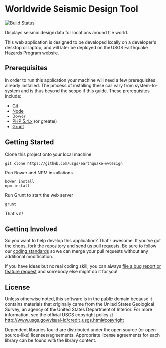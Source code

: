 Worldwide Seismic Design Tool
=============================

[![Build Status](https://api.travis-ci.org/usgs/earthquake-wwdesign.png)](https://travis-ci.org/usgs/earthquake-wwdesign)

Displays seismic design data for locations around the world.

This web application is designed to be developed locally on a developer's
desktop or laptop, and will later be deployed on the USGS Earthquake Hazards
Program website.

Prerequisites
-------------

In order to run this application your machine will need a few prerequisites
already installed. The process of installing these can vary from
system-to-system and is thus beyond the scope if this guide. These prerequisites
include:

 - [Git](http://gitscm.com/)
 - [Node](http://nodejs.org/)
 - [Bower](http://bower.io/)
 - [PHP 5.4.x](http://www.php.net/) (or greater)
 - [Grunt](http://gruntjs.com/)

Getting Started
---------------

Clone this project onto your local machine
```
git clone https://github.com/usgs/earthquake-wwdesign
```

Run Bower and NPM installations
```
bower install
npm install
```

Run Grunt to start the web server
```
grunt
```

That's it!

Getting Involved
----------------

So you want to help develop this application? That's awesome. If you've got the
chops, fork the repository and send us pull requests. Be sure to follow our
[coding standards](https://github.com/emartinez-usgs/styleguide) so we can merge
your pull requests without any additional modification.

If you have ideas but no real coding skill, you can always [file a bug report or
feature request](https://github.com/usgs/earthquake-wwdesign/issues) and
somebody else might do it for you!

License
-------

Unless otherwise noted, this software is in the public domain because it
contains materials that originally came from the United States Geological
Survey, an agency of the United States Department of Interior. For more
information, see the official USGS copyright policy at
http://www.usgs.gov/visual-id/credit_usgs.html#copyright

Dependent libraries found are distributed under the open source (or open
source-like) licenses/agreements. Appropriate license agreements for each
library can be found with the library content.

